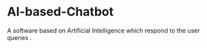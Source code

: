 # AI-based-Chatbot
A software based on Artificial Intelligence which respond to the user queries . 
